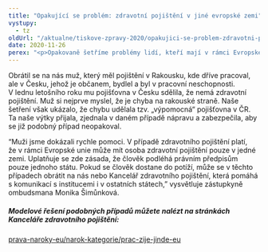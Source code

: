 ```yaml
---
title: "Opakující se problém: zdravotní pojištění v jiné evropské zemi"
vystupy:
  - tz
oldUrl: "/aktualne/tiskove-zpravy-2020/opakujici-se-problem-zdravotni-pojisteni-v-jine-evropske-zemi"
date: 2020-11-26
perex: "<p>Opakovaně šetříme problémy lidí, kteří mají v rámci Evropské unie zdravotní pojištění v jedné zemi, ale bydlí v zemi jiné a tam také čerpají zdravotní péči. Ve většině případů vše funguje bez problémů a zdravotní pojišťovny si na základě formulářů mezi sebou platby přeúčtují. Co si ale počít v situaci, kdy to tak lehce nefunguje? </p>"
---
```


<!-- imported from the old website -->

<p>Obrátil se na nás muž, který měl pojištění v Rakousku, kde dříve pracoval, ale v Česku, jehož je občanem, bydlel a byl v pracovní neschopnosti. V lednu letošního roku mu pojišťovna v Česku sdělila, že nemá zdravotní pojištění. Muž si nejprve myslel, že je chyba na rakouské straně. Naše šetření však ukázalo, že chybu udělala tzv. „výpomocná“ pojišťovna v ČR. Ta naše výtky přijala, zjednala v daném případě nápravu a zabezpečila, aby se již podobný případ neopakoval. </p><p>“Muži jsme dokázali rychle pomoci. V případě zdravotního pojištění platí, že v rámci Evropské unie může mít osoba zdravotní pojištění pouze v jedné zemi. Uplatňuje se zde zásada, že člověk podléhá právním předpisům pouze jednoho státu. Pokud se člověk dostane do potíží, může se v těchto případech obrátit na nás nebo Kancelář zdravotního pojištění, která pomáhá s komunikací s institucemi i v ostatních státech,” vysvětluje zástupkyně ombudsmana Monika Šimůnková.  </p><h5>Modelové řešení podobných případů můžete nalézt na stránkách Kanceláře zdravotního pojištění: </h5><p><a rel="noreferrer noopener" target="_blank" href="https://www.kancelarzp.cz/cs/pojistenci/prava-naroky-eu/narok-kategorie/prac-zije-jinde-eu">prava-naroky-eu/narok-kategorie/prac-zije-jinde-eu</a> </p>
